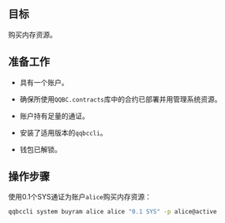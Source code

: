 ## 目标

购买内存资源。


## 准备工作

* 具有一个账户。

* 确保所使用`QQBC.contracts`库中的合约已部署并用管理系统资源。

* 账户持有足量的通证。

* 安装了适用版本的`qqbccli`。

* 钱包已解锁。

## 操作步骤

使用0.1个SYS通证为账户`alice`购买内存资源：

```sh
qqbccli system buyram alice alice "0.1 SYS" -p alice@active
```